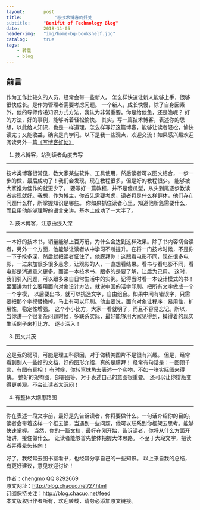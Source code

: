 ```yaml
---
layout:       post
title:            "写技术博客的好处
subtitle:     "Benifit of Technology Blog"
date:         2018-11-05
header-img:   "img/home-bg-bookshelf.jpg"
catalog:      true
tags:
    - 转载
    - blog
---
```


## 前言

作为工作比较久的人员，经常会带一些新人。 怎么样快速让新人能够上手，很够很快成长。是作为管理者需要考虑问题。 一个新人，成长快慢，除了自身因素外，他的导师传递知识方式方法，我认为非常重要。你是给他鱼，还是渔呢？ 好的方法，好的事例，能够听着轻松愉快。  其实，写一篇技术博客，表述你的思想，以此给人知识，也是一样道理。怎么样写好这篇博客，能够让读者轻松，愉快读完；又能收益，确实是门学问。以下是我一些观点，欢迎交流！如果感兴趣欢迎阅读另外一篇[《写博客好处》](http://blog.chacuo.net/10.html)

1. 技术博客，站到读者角度去写
---
技术类博客很常见，教大家某些软件、工具使用，然后读者可以图文结合，一步一步的做，最后成功了！我们会发现，现在教程很多，但是好的教程很少。 能够被大家推为佳作的就更少了。 要写好一篇教程，并不是傻瓜型，从头到尾逐步教读者实现就好。我想，作为博主，你首先需要考虑，读者将是什么样群体，他们存在问题什么样，所掌握知识是哪些。 你如果抓住读者心里，知道他所急需要什么，而且用他能够理解的语言来讲。基本上成功了一大半了。

2. 技术博客，注意由浅入深
---
一本好的技术书，销量能够上百万册，为什么会达到这样效果。除了书内容切合读者，另外一个方面，他能够让读者从中学习不断提升。在将一门技术时候，不是你一下子挖多深，然后就把读者怔住了，他膜拜你！这跟看电影不同，现在很多电影，一过来加很多很多悬念，让观影的人，一直想看结果。看书与看电影不同，看电影是消遣意义更多。而读一本技术书，跟多的是要了解，让后为己用。 这时，我们引入问题，可以跟多来自日常生活中的实例。记得当时看一本设计模式的书！里面讲为什么要用面向对象设计方法，就说中国的活字印刷。把所有文字做成一个一个字模， 以后要出书，就可以挑选文字，自由组合。如果中间有错误字，只需要把那个字模替换掉。马上有可以印刷。他主要说，面向对象让程序：易用性，扩展性，稳定性增强。 这个小小比方，大家一看就明了，而且不容易忘记。所以，当你讲一个很复杂问题时候，多联系实际，最好能够用大家见得到，摸得着的现实生活例子来打比方。 逐步深入！

3. 图文并茂
---
这是我的弱项，可能是理工科原因，对于做精美图片不是很有兴趣。 但是，经常看到别人一些好的文档，好的图形介绍，真的是膜拜！ 经常有句话是：一图顶千言，有图有真相！ 有时候，你转弯抹角去表述一个实物，不如一张实际图来得快。 整好的架构图，部署图等，对于表述自己的意图很重要。 还可以让你排版变得更美观。不会让读者太沉闷！

4. 有整体大纲思路图
---
你在表述一段文字前，最好是先告诉读者，你将要做什么。一句话介绍你的目的。 读者会带着这样一个框去读，当遇到一些问题，他可以联系到你框架去思考。能够快速掌握。 当然，你的一篇文档，最好在刚开始，告诉读者，你将从什么方面开始讲，接住做什么。 让读者能够首先整体把握大体思路。 不至于大段文字，把读者弄得晕头转向！

 

好了，我经常去图书室看书，也经常分享自己的一些知识。 以上来自我的总结，有更好建议，意见欢迎讨论！

 

作者：chengmo  QQ:8292669  
原文网址：http://blog.chacuo.net/27.html  
订阅保持关注：http://blog.chacuo.net/feed  
本文版权归作者所有，欢迎转载，请务必添加原文链接。